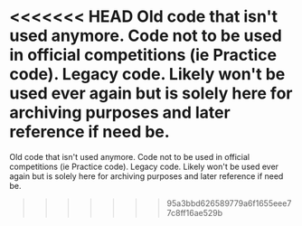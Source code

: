<<<<<<< HEAD
Old code that isn't used anymore. Code not to be used in official competitions (ie Practice code). Legacy code. Likely won't be used ever again but is solely here for archiving purposes and later reference if need be.
=======
Old code that isn't used anymore. Code not to be used in official competitions (ie Practice code). Legacy code. Likely won't be used ever again but is solely here for archiving purposes and later reference if need be.
>>>>>>> 95a3bbd626589779a6f1655eee77c8ff16ae529b
